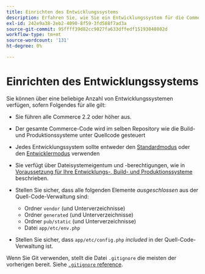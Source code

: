```yaml
---
title: Einrichten des Entwicklungssystems
description: Erfahren Sie, wie Sie ein Entwicklungssystem für die Commerce-Anwendung einrichten.
exl-id: 242e9a38-2eb2-4090-8f59-3fd588f7ad3a
source-git-commit: 95ffff39d82cc9027fa633dffedf15193040802d
workflow-type: tm+mt
source-wordcount: '131'
ht-degree: 0%

---
```


# Einrichten des Entwicklungssystems

Sie können über eine beliebige Anzahl von Entwicklungssystemen verfügen, sofern Folgendes für alle gilt:

- Sie führen alle Commerce 2.2 oder höher aus.
- Der gesamte Commerce-Code wird im selben Repository wie die Build- und Produktionssysteme unter Quellcode gesteuert
- Jedes Entwicklungssystem sollte entweder den [Standardmodus](../bootstrap/application-modes.md#default-mode) oder den [Entwicklermodus](../bootstrap/application-modes.md#developer-mode) verwenden
- Sie verfügt über Dateisystemeigentum und -berechtigungen, wie in [Voraussetzung für Ihre Entwicklungs-, Build- und Produktionssysteme](../deployment/technical-details.md) beschrieben.
- Stellen Sie sicher, dass alle folgenden Elemente _ausgeschlossen_ aus der Quell-Code-Verwaltung sind:

   - Ordner `vendor` (und Unterverzeichnisse)
   - Ordner `generated` (und Unterverzeichnisse)
   - Ordner `pub/static` (und Unterverzeichnisse)
   - Datei `app/etc/env.php`

- Stellen Sie sicher, dass `app/etc/config.php` _included_ in der Quell-Code-Verwaltung ist.

Wenn Sie Git verwenden, stellt die Datei `.gitignore` die meisten der vorherigen bereit. Siehe [`.gitignore` reference](../reference/config-reference-gitignore.md).
